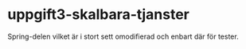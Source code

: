 # uppgift3-skalbara-tjanster

Spring-delen vilket är i stort sett omodifierad och enbart där för tester.
